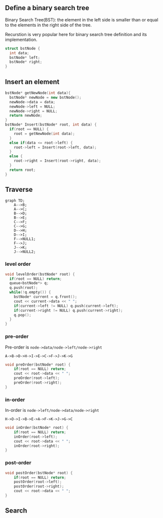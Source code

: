 ## Define a binary search tree
Binary Search Tree(BST): the element in the left side is smaller than or equal to the elements in the right side of the tree.

Recurstion is very popular here for binary search tree definition and its implementation.

```cpp
struct bstNode {
  int data;
  bstNode* left;
  bstNode* right;
}
```

## Insert an element

```cpp
bstNode* getNewNode(int data){
  bstNode* newNode = new bstNode();
  newNode->data = data;
  newNode->left = NULL;
  newNode->right = NULL;
  return newNode;
}
bstNode* Insert(bstNode* root, int data) {
  if(root == NULL) {
    root = getNewNode(int data);
  }
  else if(data <= root->left) {
    root->left = Insert(root->left, data);
  }
  else {
    root->right = Insert(root->right, data);
  }
  return root;
}
```

## Traverse
```mermaid
graph TD;
	A-->B;
	A-->C;
	B-->D;
	B-->E;
	C-->F;
	C-->G;
	D-->H;
	D-->I;
	F-->NULL1;
	F-->J;
	J-->K;
	J-->NULL2;
```
### level order

```cpp
void levelOrder(bstNode* root) {
  if(root == NULL) return;
  queue<bstNode*> q;
  q.push(root);
  while(!q.empty()) {
    bstNode* current = q.front();
    cout << current->data << " ";
    if(current->left != NULL) q.push(current->left);
    if(current->right != NULL) q.push(current->right);
    q.pop();
  }
}
```

### pre-order

Pre-order is `node->data/node->left/node->right`

`A->B->D->H->I->E->C->F->J->K->G`


```cpp
void preOrder(bstNode* root) {
    if(root == NULL) return;
    cout << root->data << " ";
    preOrder(root->left);
    preOrder(root->right);
}
```

### in-order

In-order is `node->left/node->data/node->right`

`H->D->I->B->E->A->F->K->J->G->C`

```cpp
void inOrder(bstNode* root) {
    if(root == NULL) return;
    inOrder(root->left);
    cout << root->data << " ";
    inOrder(root->right);
}
```

### post-order

```cpp
void postOrder(bstNode* root) {
    if(root == NULL) return;
    postOrder(root->left);
    postOrder(root->right);
    cout << root->data << " ";
}
```

## Search

